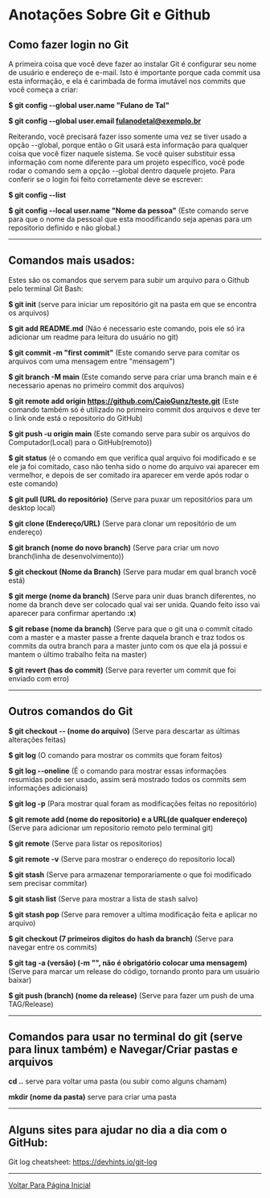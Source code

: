 # Anotações Sobre Git e Github

## Como fazer login no Git

   A primeira coisa que você deve fazer ao instalar Git é configurar seu nome de usuário e endereço de e-mail. Isto é importante porque cada commit usa esta informação, e ela é carimbada de forma imutável nos commits que você começa a criar:

**$ git config --global user.name "Fulano de Tal"**

**$ git config --global user.email fulanodetal@exemplo.br**
   
   Reiterando, você precisará fazer isso somente uma vez se tiver usado a opção --global, porque então o Git usará esta informação para qualquer coisa que você fizer naquele sistema. Se você quiser substituir essa informação com nome diferente para um projeto específico, você pode rodar o comando sem a opção --global dentro daquele projeto.
   Para conferir se o login foi feito corretamente deve se escrever:

**$ git config --list** 

**$ git config --local user.name "Nome da pessoa"** (Este comando serve para que o nome da pessoal que esta moodificando seja apenas para um repositorio definido e não global.) 

----------------------------------

   ## Comandos mais usados:
   Estes são os comandos que servem para subir um arquivo para o Github pelo terminal Git Bash:

**$ git init** (serve para iniciar um repositório git na pasta em que se encontra os arquivos)

**$ git add README.md** (Não é necessario este comando, pois ele só ira adicionar um readme para leitura do usuário no git)

**$ git commit -m "first commit"** (Este comando serve para comitar os arquivos com uma mensagem entre "mensagem")

**$ git branch -M main** (Este comando serve para criar uma branch main e é necessario apenas no primeiro commit dos arquivos)

**$ git remote add origin https://github.com/CaioGunz/teste.git** (Este comando também só é utilizado no primeiro commit dos arquivos e deve ter o link onde está o repositorio do GitHub)

**$ git push -u origin main** (Este comando serve para subir os arquivos do Computador(Local) para o GitHub(remoto))

**$ git status** (é o comando em que verifica qual arquivo foi modificado e se ele ja foi comitado, caso não tenha sido o nome do arquivo vai aparecer em vermelhor, e depois de ser comitado ira aparecer em verde após rodar o este comando)

**$ git pull (URL do repositório)** (Serve para puxar um repositórios para um desktop local)

**$ git clone (Endereço/URL)** (Serve para clonar um repositório de um endereço)

**$ git branch (nome do novo branch)** (Serve para criar um novo branch(linha de desenvolvimento))

**$ git checkout (Nome da Branch)** (Serve para mudar em qual branch você está)

**$ git merge  (nome da branch)** (Serve para unir duas branch diferentes, no nome da branch deve ser colocado qual vai ser unida. Quando feito isso vai aparecer para confirmar apertando **:x**)

**$ git rebase (nome da branch)** (Serve para que o git una o commit citado com a master e a master passe a frente daquela branch e traz todos os commits da outra branch para a master junto com os que ela já possui e mantem o último trabalho feita na master)

**$ git revert (has do commit)** (Serve para reverter um commit que foi enviado com erro)


---------------------------------

## Outros comandos do Git

**$ git checkout -- (nome do arquivo)** (Serve para descartar as últimas alterações feitas)

**$ git log** (O comando para mostrar  os commits que foram feitos)

**$ git log --oneline** (É o comando para mostrar essas informações resumidas pode ser usado, assim será mostrado todos os commits sem informações adicionais)

**$ git log -p** (Para mostrar qual foram as modificações feitas no repositório)

**$ git remote add (nome do repositorio) e a URL(de qualquer endereço)** (Serve para adicionar um repositorio remoto pelo terminal git)

**$ git remote** (Serve para listar os repositorios)

**$ git remote -v** (Serve para mostrar o endereço do repositorio local)

**$ git stash** (Serve para armazenar temporariamente o que foi modificado  sem precisar commitar)

**$ git stash list** (Serve para mostrar a lista de stash salvo)

**$ git stash pop** (Serve para remover a ultima modificação feita e aplicar no arquivo)

**$ git checkout (7 primeiros digitos do hash da branch)** (Serve para navegar entre os commits)

**$ git tag -a (versão) (-m "", não é obrigatório colocar uma mensagem)** (Serve para marcar um release do código, tornando pronto para um usuário baixar)

**$ git push (branch) (nome da release)** (Serve para fazer um push de uma TAG/Release)

----------------------------------

## Comandos para usar no terminal do git (serve para linux também) e Navegar/Criar pastas e arquivos

**cd ..** serve para voltar uma pasta (ou subir como  alguns chamam)

**mkdir (nome da pasta)** serve para criar uma pasta

-----------------------------------

## Alguns sites para ajudar no dia a dia com o GitHub:

Git log cheatsheet:
   https://devhints.io/git-log

-------------------
[Voltar Para Página Inicial](/README.md)